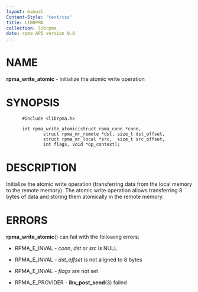 ```yaml
---
layout: manual
Content-Style: 'text/css'
title: LIBRPMA
collection: librpma
date: rpma API version 0.0
...
```


[comment]: <> (SPDX-License-Identifier: BSD-3-Clause)
[comment]: <> (Copyright 2020, Intel Corporation)

NAME
====

**rpma\_write\_atomic** - initialize the atomic write operation

SYNOPSIS
========

          #include <librpma.h>

          int rpma_write_atomic(struct rpma_conn *conn,
                  struct rpma_mr_remote *dst, size_t dst_offset,
                  struct rpma_mr_local *src,  size_t src_offset,
                  int flags, void *op_context);

DESCRIPTION
===========

Initialize the atomic write operation (transferring data from the local
memory to the remote memory). The atomic write operation allows
transferring 8 bytes of data and storing them atomically in the remote
memory.

ERRORS
======

**rpma\_write\_atomic**() can fail with the following errors:

-   RPMA\_E\_INVAL - *conn*, *dst* or *src* is NULL

-   RPMA\_E\_INVAL - *dst\_offset* is not aligned to 8 bytes

-   RPMA\_E\_INVAL - *flags* are not set

-   RPMA\_E\_PROVIDER - **ibv\_post\_send**(3) failed
